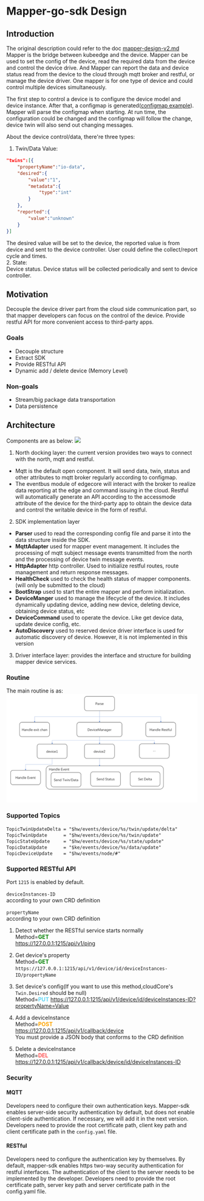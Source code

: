 # Mapper-go-sdk Design
## Introduction
The original description could refer to the doc [mapper-design-v2.md](https://github.com/kubeedge/kubeedge/blob/master/docs/proposals/mapper-design-v2.md)  
Mapper is the bridge between kubeedge and the device. Mapper can be used to set the config of the device, read the required data from the device and control the device drive. And Mapper can report the data and device status read from the device to the cloud through mqtt broker and restful, or manage the device driver.
One mapper is for one type of device and could control multiple devices simultaneously.

The first step to control a device is to configure the device model and device instance. After that, a configmap is generated([configmap example](https://github.com/kubeedge/kubeedge/blob/master/docs/proposals/device-management-enhance.md)).
Mapper will parse the configmap when starting. At run time, the configuration could be changed and the configmap will follow the change, device twin will also send out changing messages.

About the device control/data, there're three types:
  1. Twin/Data Value:  
```json
"twins":[{
    "propertyName":"io-data",
    "desired":{
        "value":"1",
        "metadata":{
            "type":"int"
        }
    },
    "reported":{
        "value":"unknown"
    }
}]
```
The desired value will be set to the device, the reported value is from device and sent to the device controller. User could define the collect/report cycle and times.  
2. State:  
Device status. Device status will be collected periodically and sent to device controller.
## Motivation
Decouple the device driver part from the cloud side communication part, so that mapper developers can focus on the control of the device. Provide restful API for more convenient access to third-party apps.  

### Goals
- Decouple structure
- Extract SDK
- Provide RESTful API
- Dynamic add / delete device (Memory Level)
### Non-goals
- Stream/big package data transportation
- Data persistence
## Architecture
Components are as below:
![](./images/structure.png)
1. North docking layer: the current version provides two ways to connect with the north, mqtt and restful.
- Mqtt is the default open component. It will send data, twin, status and other attributes to mqtt broker regularly according to configmap.
- The eventbus module of edgecore will interact with the broker to realize data reporting at the edge and command issuing in the cloud. Restful will automatically generate an API according to the accessmode attribute of the device for the third-party app to obtain the device data and control the writable device in the form of restful.
2. SDK implementation layer
- **Parser** used to read the corresponding config file and parse it into the data structure inside the SDK.
- **MqttAdapter** used for mapper event management. It includes the processing of mqtt subject message events transmitted from the north and the processing of device twin message events.
- **HttpAdapter** http controller. Used to initialize restful routes, route management and return response messages.
- **HealthCheck** used to check the health status of mapper components.(will only be submitted to the cloud)
- **BootStrap** used to start the entire mapper and perform initialization.
- **DeviceManger** used to manage the lifecycle of the device. It includes dynamically updating device, adding new device, deleting device, obtaining device status, etc
- **DeviceCommand** used to operate the device.  Like get device data, update device config, etc.
- **AutoDiscovery** used to reserved device driver interface is used for automatic discovery of device. However, it is not implemented in this version
3. Driver interface layer: provides the interface and structure for building mapper device services.
### Routine
The main routine is as:
![](./images/routine.png)

### Supported Topics 
	TopicTwinUpdateDelta = "$hw/events/device/%s/twin/update/delta"
	TopicTwinUpdate      = "$hw/events/device/%s/twin/update"
	TopicStateUpdate     = "$hw/events/device/%s/state/update"
	TopicDataUpdate      = "$ke/events/device/%s/data/update"
	TopicDeviceUpdate    = "$hw/events/node/#"
### Supported RESTful API
Port ```1215``` is enabled by default.



```deviceInstances-ID```  
according to your own CRD definition

```propertyName```  
according to your own CRD definition
1. Detect whether the RESTful service starts normally  
   Method=<font color=green>**GET**</font>   
   https://127.0.0.1:1215/api/v1/ping

2. Get device's property  
   Method=<font color=green>**GET**</font>  
   `https://127.0.0.1:1215/api/v1/device/id/deviceInstances-ID/propertyName`

3. Set device's config(If you want to use this method,cloudCore's `Twin.Desired` should be null)  
   Method=<font color=#60D6F4>**PUT**</font>
   https://127.0.0.1:1215/api/v1/device/id/deviceInstances-ID?propertyName=Value
4. Add a deviceInstance  
   Method=<font color=orange>**POST**</font>  
   https://127.0.0.1:1215/api/v1/callback/device  
   You must provide a JSON body that conforms to the CRD definition
5. Delete a deviceInstance  
   Method=<font color=#FF5555>**DEL**</font>
   https://127.0.0.1:1215/api/v1/callback/device/id/deviceInstances-ID
### Security

#### MQTT
Developers need to configure their own authentication keys. Mapper-sdk enables server-side security authentication by default, but does not enable client-side authentication. If necessary, we will add it in the next version.
Developers need to provide the root certificate path, client key path and client certificate path in the `config.yaml` file.

#### RESTful
Developers need to configure the authentication key by themselves. By default, mapper-sdk enables https two-way security authentication for restful interfaces. The authentication of the client to the server needs to be implemented by the developer.
Developers need to provide the root certificate path, server key path and server certificate path in the config.yaml file.
